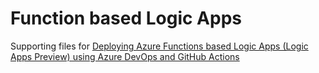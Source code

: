 # Function based Logic Apps

Supporting files for [Deploying Azure Functions based Logic Apps (Logic Apps Preview) using Azure DevOps and GitHub Actions](https://maciejporebski.github.io/functions-based-logic-apps-ci-cd/)